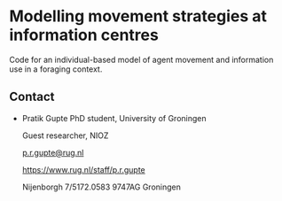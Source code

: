 # Modelling movement strategies at information centres

Code for an individual-based model of agent movement and information use in a foraging context.

## Contact

- Pratik Gupte
  PhD student, University of Groningen

  Guest researcher, NIOZ
  
  p.r.gupte@rug.nl
  
  https://www.rug.nl/staff/p.r.gupte
  
  Nijenborgh 7/5172.0583 9747AG Groningen